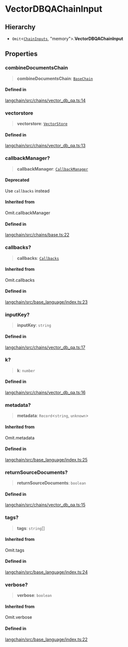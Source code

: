 VectorDBQAChainInput
====================

Hierarchy[​](#hierarchy "Direct link to Hierarchy")
---------------------------------------------------

*   `Omit`<[`ChainInputs`](/docs/api/chains/interfaces/ChainInputs), "memory"\>.**VectorDBQAChainInput**

Properties[​](#properties "Direct link to Properties")
------------------------------------------------------

### combineDocumentsChain[​](#combinedocumentschain "Direct link to combineDocumentsChain")

> **combineDocumentsChain**: [`BaseChain`](/docs/api/chains/classes/BaseChain)

#### Defined in[​](#defined-in "Direct link to Defined in")

[langchain/src/chains/vector\_db\_qa.ts:14](https://github.com/hwchase17/langchainjs/blob/46e1734/langchain/src/chains/vector_db_qa.ts#L14)

### vectorstore[​](#vectorstore "Direct link to vectorstore")

> **vectorstore**: [`VectorStore`](/docs/api/vectorstores_base/classes/VectorStore)

#### Defined in[​](#defined-in-1 "Direct link to Defined in")

[langchain/src/chains/vector\_db\_qa.ts:13](https://github.com/hwchase17/langchainjs/blob/46e1734/langchain/src/chains/vector_db_qa.ts#L13)

### callbackManager?[​](#callbackmanager "Direct link to callbackManager?")

> **callbackManager**: [`CallbackManager`](/docs/api/callbacks/classes/CallbackManager)

#### Deprecated[​](#deprecated "Direct link to Deprecated")

Use `callbacks` instead

#### Inherited from[​](#inherited-from "Direct link to Inherited from")

Omit.callbackManager

#### Defined in[​](#defined-in-2 "Direct link to Defined in")

[langchain/src/chains/base.ts:22](https://github.com/hwchase17/langchainjs/blob/46e1734/langchain/src/chains/base.ts#L22)

### callbacks?[​](#callbacks "Direct link to callbacks?")

> **callbacks**: [`Callbacks`](/docs/api/callbacks/types/Callbacks)

#### Inherited from[​](#inherited-from-1 "Direct link to Inherited from")

Omit.callbacks

#### Defined in[​](#defined-in-3 "Direct link to Defined in")

[langchain/src/base\_language/index.ts:23](https://github.com/hwchase17/langchainjs/blob/46e1734/langchain/src/base_language/index.ts#L23)

### inputKey?[​](#inputkey "Direct link to inputKey?")

> **inputKey**: `string`

#### Defined in[​](#defined-in-4 "Direct link to Defined in")

[langchain/src/chains/vector\_db\_qa.ts:17](https://github.com/hwchase17/langchainjs/blob/46e1734/langchain/src/chains/vector_db_qa.ts#L17)

### k?[​](#k "Direct link to k?")

> **k**: `number`

#### Defined in[​](#defined-in-5 "Direct link to Defined in")

[langchain/src/chains/vector\_db\_qa.ts:16](https://github.com/hwchase17/langchainjs/blob/46e1734/langchain/src/chains/vector_db_qa.ts#L16)

### metadata?[​](#metadata "Direct link to metadata?")

> **metadata**: `Record`<`string`, `unknown`\>

#### Inherited from[​](#inherited-from-2 "Direct link to Inherited from")

Omit.metadata

#### Defined in[​](#defined-in-6 "Direct link to Defined in")

[langchain/src/base\_language/index.ts:25](https://github.com/hwchase17/langchainjs/blob/46e1734/langchain/src/base_language/index.ts#L25)

### returnSourceDocuments?[​](#returnsourcedocuments "Direct link to returnSourceDocuments?")

> **returnSourceDocuments**: `boolean`

#### Defined in[​](#defined-in-7 "Direct link to Defined in")

[langchain/src/chains/vector\_db\_qa.ts:15](https://github.com/hwchase17/langchainjs/blob/46e1734/langchain/src/chains/vector_db_qa.ts#L15)

### tags?[​](#tags "Direct link to tags?")

> **tags**: `string`\[\]

#### Inherited from[​](#inherited-from-3 "Direct link to Inherited from")

Omit.tags

#### Defined in[​](#defined-in-8 "Direct link to Defined in")

[langchain/src/base\_language/index.ts:24](https://github.com/hwchase17/langchainjs/blob/46e1734/langchain/src/base_language/index.ts#L24)

### verbose?[​](#verbose "Direct link to verbose?")

> **verbose**: `boolean`

#### Inherited from[​](#inherited-from-4 "Direct link to Inherited from")

Omit.verbose

#### Defined in[​](#defined-in-9 "Direct link to Defined in")

[langchain/src/base\_language/index.ts:22](https://github.com/hwchase17/langchainjs/blob/46e1734/langchain/src/base_language/index.ts#L22)
